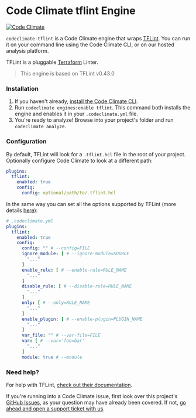 # Code Climate tflint Engine

[![Code Climate](https://codeclimate.com/github/ST-Apps/codeclimate-tflint/badges/gpa.svg)](https://codeclimate.com/github/ST-Apps/codeclimate-tflint)

`codeclimate-tflint` is a Code Climate engine that wraps [TFLint](https://github.com/terraform-linters/tflint). You can run it on your command line using the Code Climate CLI, or on our hosted analysis platform.

TFLint is a pluggable [Terraform](https://www.terraform.io/) Linter.

> This engine is based on TFLint v0.43.0

### Installation

1. If you haven't already, [install the Code Climate CLI](https://github.com/codeclimate/codeclimate).
2. Run `codeclimate engines:enable tflint`. This command both installs the engine and enables it in your `.codeclimate.yml` file.
3. You're ready to analyze! Browse into your project's folder and run `codeclimate analyze`.

### Configuration

By default, TFLint will look for a `.tflint.hcl` file in the root of
your project. Optionally configure Code Climate to look at a different path:

```yml
plugins:
  tflint:
    enabled: true
    config:
      config: optional/path/to/.tflint.hcl
```

In the same way you can set all the options supported by TFLint (more details [here](https://github.com/terraform-linters/tflint#usage)):

```yml
# .codeclimate.yml
plugins:
  tflint:
    enabled: true
    config:
      config: "" # --config=FILE
      ignore_module: [ # --ignore-module=SOURCE
        "..."
      ]
      enable_rule: [ # --enable-rule=RULE_NAME
        "..."
      ]
      disable_rule: [ # --disable-rule=RULE_NAME
        "..."
      ]
      only: [ # --only=RULE_NAME
        "..."
      ]
      enable_plugin: [ # --enable-plugin=PLUGIN_NAME
        "..."
      ]
      var_file: "" # --var-file=FILE
      var: [ # --var='foo=bar'
        "..."
      ]
      module: true # --module 
```

### Need help?

For help with TFLint, [check out their documentation](https://github.com/terraform-linters/tflint).

If you're running into a Code Climate issue, first look over this project's [GitHub Issues](https://github.com/ST-Apps/codeclimate-tflint/issues), as your question may have already been covered. If not, [go ahead and open a support ticket with us](https://codeclimate.com/help).